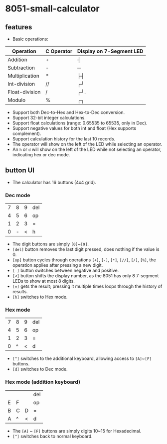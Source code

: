 # 8051-small-calculator

## features

- Basic operations:

| Operation      | C Operator  | Display on 7-Segment LED |
|----------------|-------------|--------------------------|
| Addition       | +           | ┤                        |
| Subtraction    | -           | ─                        |
| Multiplication | *           | ├┤                       |
| Int-division   | //          | ┌┘                       |
| Float-division | /           | ┌┘.                      |
| Modulo         | %           | ┌┐                       |

- Support both Dec-to-Hex and Hex-to-Dec conversion.
- Support 32-bit integer calculations.
- Support float calculations (range: 0.65535 to 65535, only in Dec).
- Support negative values for both int and float (Hex supports complement).
- Support calculation history for the last 10 records.
- The operator will show on the left of the LED while selecting an operator.
- An `h` or `d` will show on the left of the LED while not selecting an operator, indicating hex or dec mode.

## button UI

- The calculator has 16 buttons (4x4 grid).

### Dec mode

|   |   |   |   |
|---|---|---|---|
| 7 | 8 | 9 | del|
| 4 | 5 | 6 | op|
| 1 | 2 | 3 | = |
| 0 | - | < | h |

- The digit buttons are simply `[0]`~`[9]`.
- `[del]` button removes the last digit pressed, does nothing if the value is 0.
- `[op]` button cycles through operations `[+]`, `[-]`, `[*]`, `[//]`, `[/]`, `[%]`, the operation applies after pressing a new digit.
- `[-]` button switches between negative and positive.
- `[<]` button shifts the display number, as the 8051 has only 8 7-segment LEDs to show at most 8 digits.
- `[=]` gets the result; pressing it multiple times loops through the history of results.
- `[h]` switches to Hex mode.

### Hex mode

|   |   |   |   |
|---|---|---|---|
| 7 | 8 | 9 | del|
| 4 | 5 | 6 | op|
| 1 | 2 | 3 | = |
| 0 | ^ | < | d |

- `[^]` switches to the additional keyboard, allowing access to `[A]`~`[F]` buttons.
- `[d]` switches to Dec mode.

### Hex mode (addition keyboard)

|   |   |   |   |
|---|---|---|---|
|   |   |   | del|
| E | F |   | op|
| B | C | D | = |
| A | ^ | < | d |

- The `[A]` ~ `[F]` buttons are simply digits 10~15 for Hexadecimal.
- `[^]` switches back to normal keyboard.
